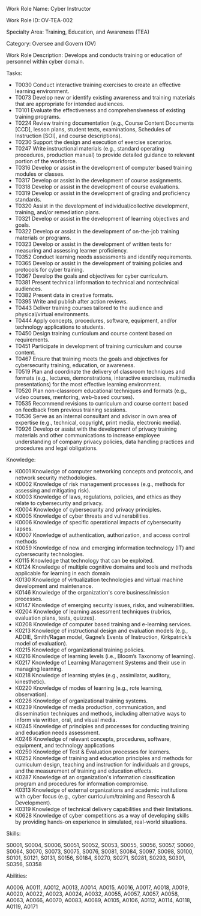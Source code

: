 Work Role Name: Cyber Instructor

Work Role ID: OV-TEA-002

Specialty Area: Training, Education, and Awareness (TEA)

Category: Oversee and Govern (OV)

Work Role Description:
Develops and conducts training or education of personnel within cyber domain.

Tasks:
- T0030 Conduct interactive training exercises to create an effective learning environment.
- T0073 Develop new or identify existing awareness and training materials that are appropriate for intended audiences.
- T0101 Evaluate the effectiveness and comprehensiveness of existing training programs.
- T0224 Review training documentation (e.g., Course Content Documents [CCD], lesson plans, student texts, examinations, Schedules of Instruction [SOI], and course descriptions).
- T0230 Support the design and execution of exercise scenarios.
- T0247 Write instructional materials (e.g., standard operating procedures, production manual) to provide detailed guidance to relevant portion of the workforce.
- T0316 Develop or assist in the development of computer based training modules or classes.
- T0317 Develop or assist in the development of course assignments.
- T0318 Develop or assist in the development of course evaluations.
- T0319 Develop or assist in the development of grading and proficiency standards.
- T0320 Assist in the development of individual/collective development, training, and/or remediation plans.
- T0321 Develop or assist in the development of learning objectives and goals.
- T0322 Develop or assist in the development of on-the-job training materials or programs.
- T0323 Develop or assist in the development of written tests for measuring and assessing learner proficiency.
- T0352 Conduct learning needs assessments and identify requirements.
- T0365 Develop or assist in the development of training policies and protocols for cyber training.
- T0367 Develop the goals and objectives for cyber curriculum.
- T0381 Present technical information to technical and nontechnical audiences.
- T0382 Present data in creative formats.
- T0395 Write and publish after action reviews.
- T0443 Deliver training courses tailored to the audience and physical/virtual environments.
- T0444 Apply concepts, procedures, software, equipment, and/or technology applications to students.
- T0450 Design training curriculum and course content based on requirements.
- T0451 Participate in development of training curriculum and course content.
- T0467 Ensure that training meets the goals and objectives for cybersecurity training, education, or awareness.
- T0519 Plan and coordinate the delivery of classroom techniques and formats (e.g., lectures, demonstrations, interactive exercises, multimedia presentations) for the most effective learning environment.
- T0520 Plan non-classroom educational techniques and formats (e.g., video courses, mentoring, web-based courses).
- T0535 Recommend revisions to curriculum and course content based on feedback from previous training sessions.
- T0536 Serve as an internal consultant and advisor in own area of expertise (e.g., technical, copyright, print media, electronic media).
- T0926 Develop or assist with the development of privacy training materials and other communications to increase employee understanding of company privacy policies, data handling practices and procedures and legal obligations.


Knowledge:
- K0001 Knowledge of computer networking concepts and protocols, and network security methodologies.
- K0002 Knowledge of risk management processes (e.g., methods for assessing and mitigating risk).
- K0003 Knowledge of laws, regulations, policies, and ethics as they relate to cybersecurity and privacy.
- K0004 Knowledge of cybersecurity and privacy principles.
- K0005 Knowledge of cyber threats and vulnerabilities.
- K0006 Knowledge of specific operational impacts of cybersecurity lapses.
- K0007 Knowledge of authentication, authorization, and access control methods
- K0059 Knowledge of new and emerging information technology (IT) and cybersecurity technologies.
- K0115 Knowledge that technology that can be exploited.
- K0124 Knowledge of multiple cognitive domains and tools and methods applicable for learning in each domain
- K0130 Knowledge of virtualization technologies and virtual machine development and maintenance.
- K0146 Knowledge of the organization's core business/mission processes.
- K0147 Knowledge of emerging security issues, risks, and vulnerabilities.
- K0204 Knowledge of learning assessment techniques (rubrics, evaluation plans, tests, quizzes).
- K0208 Knowledge of computer based training and e-learning services. 
- K0213 Knowledge of instructional design and evaluation models (e.g., ADDIE, Smith/Ragan model, Gagne’s Events of Instruction, Kirkpatrick’s model of evaluation).
- K0215 Knowledge of organizational training policies.
- K0216 Knowledge of learning levels (i.e., Bloom’s Taxonomy of learning).
- K0217 Knowledge of Learning Management Systems and their use in managing learning.
- K0218 Knowledge of learning styles (e.g., assimilator, auditory, kinesthetic).
- K0220 Knowledge of modes of learning (e.g., rote learning, observation).
- K0226 Knowledge of organizational training systems.
- K0239 Knowledge of media production, communication, and dissemination techniques and methods, including alternative ways to inform via written, oral, and visual media.
- K0245 Knowledge of principles and processes for conducting training and education needs assessment.
- K0246 Knowledge of relevant concepts, procedures, software, equipment, and technology applications
- K0250 Knowledge of Test & Evaluation processes for learners.
- K0252 Knowledge of training and education principles and methods for curriculum design, teaching and instruction for individuals and groups, and the measurement of training and education effects.
- K0287 Knowledge of an organization's information classification program and procedures for information compromise.
- K0313 Knowledge of external organizations and academic institutions with cyber focus (e.g., cyber curriculum/training and Research & Development).
- K0319 Knowledge of technical delivery capabilities and their limitations.
- K0628 Knowledge of cyber competitions as a way of developing skills by providing hands-on experience in simulated, real-world situations.


Skills:

S0001, S0004, S0006, S0051, S0052, S0053, S0055, S0056, S0057, S0060, S0064,
S0070, S0073, S0075, S0076, S0081, S0084, S0097, S0098, S0100, S0101, S0121,
S0131, S0156, S0184, S0270, S0271, S0281, S0293, S0301, S0356, S0358

Abilities:

A0006, A0011, A0012, A0013, A0014, A0015, A0016, A0017, A0018, A0019,
A0020, A0022, A0023, A0024, A0032, A0055, A0057, A0057, A0058, A0063,
A0066, A0070, A0083, A0089, A0105, A0106, A0112, A0114, A0118, A0119,
A0171
